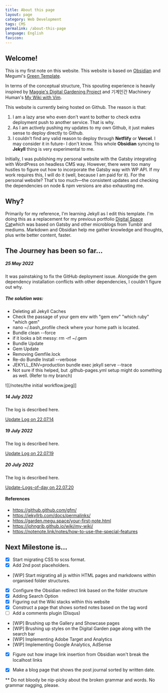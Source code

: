 ```yaml
---
title: About this page
layout: page
category: Web Development
tags: CMS
permalink: /about-this-page
language: English
favicon: 
---
```


## Welcome!
This is my first note on this website. This website is based on <a href="https://help.obsidian.md/How+to/Internal+link" target="_blank">Obsidian</a> and Megumi's <a  href="https://github.com/meewgumi/green-web-template" target="_blank">Green Template</a>. 

In terms of the conceptual structure, This spouting experience is heavily inspired by <a href="https://github.com/MaggieAppleton/digital-gardeners" target="_blank">Maggie's Digital Gardening Project</a> and 기계인간 Machinery Human's <a href="https://johngrib.github.io/wiki/my-wiki/" target="_blank">My Wiki with Vim</a>. 

This website is currently being hosted on Github. The reason is that: 

1. I am a lazy arse who even don't want to bother to check extra deployment push to another service. That is why. 
2. As I am actively pushing my updates to my own Github, it just makes sense to deploy directly to Github. 
3. I couldn't find any valid reason to deploy through **Netflify** or **Vercel**. I may consider it in future- I don't know. This whole **Obsidian** syncing to **Jekyll** thing is very experimental to me. 

Initially, I was publishing my personal website with the Gatsby integrating with WordPress on headless CMS way. However, there were too many hustles to figure out how to incorporate the Gatsby way with WP API. If my work requires this, I will do it (well, because I am paid for it). For the personal website? That's too much—the consistent updates and checking the dependencies on node & npm versions are also exhausting me. 

## Why?
Primarily for my reference, I'm learning Jekyll as I edit this template. I'm doing this as a
replacement for my previous portfolio <a href="https://spacecat.surge.sh" target="_blank">Digital Space Cat</a>which was based on Gatsby and other microblogs from Tumblr and mediums. Markdown and Obsidian help me gather knowledge and thoughts, plus write better content, faster.


## The Journey has been so far...

##### 25 May 2022

It was painstaking to fix the GitHub deployment issue. Alongside the gem dependency installation conflicts with other dependencies, I couldn't figure out why. 

##### The solution was: 

- Deleting all Jekyll Caches
- Check the passage of your gem env with "gem env" "which ruby" "which gem"
- nano  ~/.bash_profile check where your home path is located. 
- Bundle clean --force
-  if it looks a bit messy: rm -rf ~/.gem
-  Bundle Update
- Gem Update
- Removing Gemfile.lock
- Re-do Bundle Install --verbose
- JEKYLL_ENV=production bundle exec jekyll serve --trace
- Not sure if this helped, but .github-pages.yml setup might do something as well. (Refer to my branch)

![[/notes/the initial workflow.jpeg]]


##### 14 July 2022

The log is described here. 

[Update Log on 22.07.14](/posts/Update-Logs-of-day.22.07.14)


##### 19 July 2022

The log is described here. 

[Update Log on 22.07.19](</posts/Update-Logs-of-day.22.07.19>)


##### 20 July 2022

The log is described here. 

[Update-Logs-of-day on 22.07.20](</posts/Update-Logs-of-day.22.07.20>)


#### References 

- https://github.github.com/gfm/
- https://jekyllrb.com/docs/permalinks/
- https://garden.megu.space/your-first-note.html
- https://johngrib.github.io/wiki/my-wiki/
- https://notenote.link/notes/how-to-use-the-special-features


## Next Milestone is...
- [x] Start migrating CSS to scss format.
- [x] Add 2nd post placeholders.
- [WIP] Start migrating all js within HTML pages and markdowns within organised folder structures.
- [x] Configure the Obsidian redirect link based on the folder structure
- [x] Adding Search Option
- [x] Figuring out the Wiki stacks within this website
- [x] Construct a page that shows sorted notes based on the tag word
- [ ] Add a comments plugin (Disqus)
- [WIP] Brushing up the Gallery and Showcase pages
- [WIP] Brushing up styles on the Digital Garden page along with the search bar
- [WIP] Implementing Adobe Target and Analytics
- [WIP] Implementing Google Analytics, AdSense
- [x] Figure out how image link insertion from Obsidian won't break the localhost links
- [x] Make a blog page that shows the post journal sorted by written date.


** Do not bloody be nip-picky about the broken grammar and words. No grammar nagging, please. 